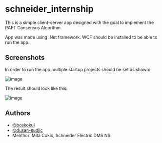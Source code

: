 # schneider_internship
This is a simple client-server app designed with the goal to implement the RAFT Consensus Algorithm. 

App was made using .Net framework. WCF should be installed to be able to run the app.

## Screenshots

In order to run the app multiple startup projects should be set as shown:

![image](https://github.com/dusan-sudjic/schneider_internship/assets/116630727/b8c6da70-e6c3-411b-b1ca-edc7b0c537a6)

The result should look like this:

![image](https://github.com/dusan-sudjic/schneider_internship/assets/116630727/1a2b8277-8765-4f9d-a825-b341ca29326c)

## Authors

- [@boskokul](https://www.github.com/boskokul)
- [@dusan-sudjic](https://github.com/dusan-sudjic)
- Menthor: Mita Cokic, Schneider Electric DMS NS

